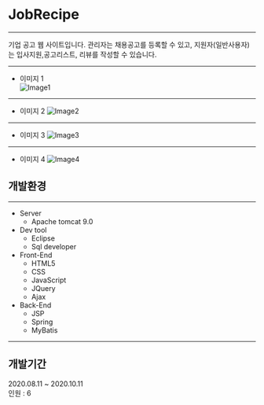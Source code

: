 # JobRecipe
* * *
기업 공고 웹 사이트입니다. 관리자는 채용공고를 등록할 수 있고, 지원자(일반사용자)는 입사지원,공고리스트, 리뷰를 작성할 수 있습니다.  
* * *
* 이미지 1   
![Image1](https://user-images.githubusercontent.com/67901924/98316018-ebaba580-201c-11eb-8390-54e772fb8968.png)  
* * *   
* 이미지 2
![Image2](https://user-images.githubusercontent.com/67901924/98316022-ee0dff80-201c-11eb-8960-0f2ffb1ebb5b.png)   
* * *   
* 이미지 3
![Image3](https://user-images.githubusercontent.com/67901924/98316028-efd7c300-201c-11eb-9427-c61ca1c4577c.png)   
* * *   
* 이미지 4
![Image4](https://user-images.githubusercontent.com/67901924/98316033-f1a18680-201c-11eb-99ce-17c47af70300.png)   
## 개발환경   
* * *
+ Server
  + Apache tomcat 9.0   
+ Dev tool
   + Eclipse
   + Sql developer   
+ Front-End
   + HTML5
   + CSS
   + JavaScript
   + JQuery
   + Ajax
+ Back-End
   + JSP
   + Spring
   + MyBatis   
* * *   
## 개발기간   
2020.08.11 ~ 2020.10.11   
인원 : 6


